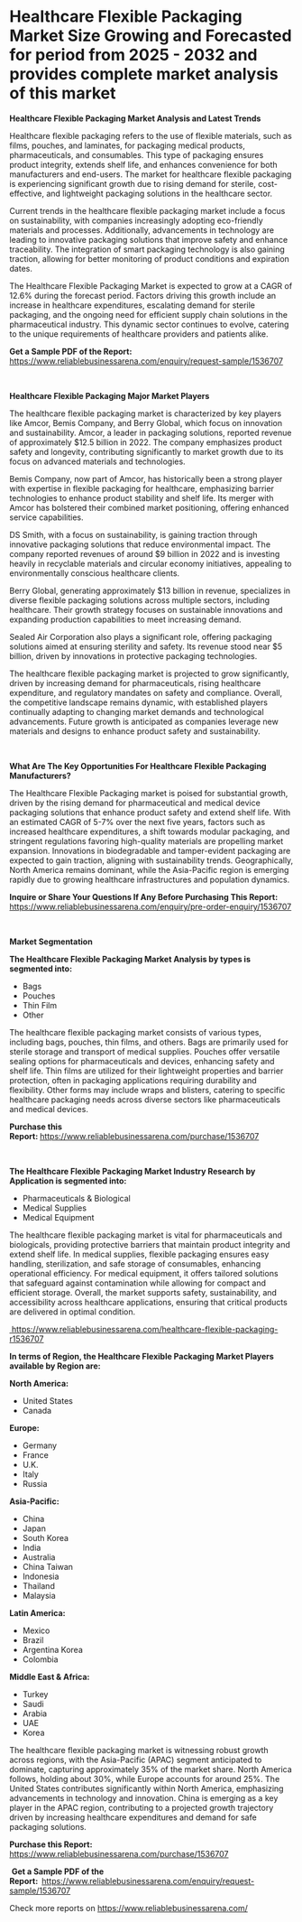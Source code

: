 <p><h1>Healthcare Flexible Packaging Market Size Growing and Forecasted for period from 2025 - 2032 and provides complete market analysis of this market</h1></p><p><strong>Healthcare Flexible Packaging Market Analysis and Latest Trends</strong></p>
<p><p>Healthcare flexible packaging refers to the use of flexible materials, such as films, pouches, and laminates, for packaging medical products, pharmaceuticals, and consumables. This type of packaging ensures product integrity, extends shelf life, and enhances convenience for both manufacturers and end-users. The market for healthcare flexible packaging is experiencing significant growth due to rising demand for sterile, cost-effective, and lightweight packaging solutions in the healthcare sector.</p><p>Current trends in the healthcare flexible packaging market include a focus on sustainability, with companies increasingly adopting eco-friendly materials and processes. Additionally, advancements in technology are leading to innovative packaging solutions that improve safety and enhance traceability. The integration of smart packaging technology is also gaining traction, allowing for better monitoring of product conditions and expiration dates.</p><p>The Healthcare Flexible Packaging Market is expected to grow at a CAGR of 12.6% during the forecast period. Factors driving this growth include an increase in healthcare expenditures, escalating demand for sterile packaging, and the ongoing need for efficient supply chain solutions in the pharmaceutical industry. This dynamic sector continues to evolve, catering to the unique requirements of healthcare providers and patients alike.</p></p>
<p><strong>Get a Sample PDF of the Report:&nbsp;</strong> <a href="https://www.reliablebusinessarena.com/enquiry/request-sample/1536707?utm_campaign=3531&utm_medium=2&utm_source=Github&utm_content=ia&utm_term=31032025&utm_id=healthcare-flexible-packaging">https://www.reliablebusinessarena.com/enquiry/request-sample/1536707</a></p>
<p>&nbsp;</p>
<p><strong>Healthcare Flexible Packaging Major Market Players</strong></p>
<p><p>The healthcare flexible packaging market is characterized by key players like Amcor, Bemis Company, and Berry Global, which focus on innovation and sustainability. Amcor, a leader in packaging solutions, reported revenue of approximately $12.5 billion in 2022. The company emphasizes product safety and longevity, contributing significantly to market growth due to its focus on advanced materials and technologies.</p><p>Bemis Company, now part of Amcor, has historically been a strong player with expertise in flexible packaging for healthcare, emphasizing barrier technologies to enhance product stability and shelf life. Its merger with Amcor has bolstered their combined market positioning, offering enhanced service capabilities.</p><p>DS Smith, with a focus on sustainability, is gaining traction through innovative packaging solutions that reduce environmental impact. The company reported revenues of around $9 billion in 2022 and is investing heavily in recyclable materials and circular economy initiatives, appealing to environmentally conscious healthcare clients.</p><p>Berry Global, generating approximately $13 billion in revenue, specializes in diverse flexible packaging solutions across multiple sectors, including healthcare. Their growth strategy focuses on sustainable innovations and expanding production capabilities to meet increasing demand.</p><p>Sealed Air Corporation also plays a significant role, offering packaging solutions aimed at ensuring sterility and safety. Its revenue stood near $5 billion, driven by innovations in protective packaging technologies.</p><p>The healthcare flexible packaging market is projected to grow significantly, driven by increasing demand for pharmaceuticals, rising healthcare expenditure, and regulatory mandates on safety and compliance. Overall, the competitive landscape remains dynamic, with established players continually adapting to changing market demands and technological advancements. Future growth is anticipated as companies leverage new materials and designs to enhance product safety and sustainability.</p></p>
<p>&nbsp;</p>
<p><strong>What Are The Key Opportunities For Healthcare Flexible Packaging Manufacturers?</strong></p>
<p><p>The Healthcare Flexible Packaging market is poised for substantial growth, driven by the rising demand for pharmaceutical and medical device packaging solutions that enhance product safety and extend shelf life. With an estimated CAGR of 5-7% over the next five years, factors such as increased healthcare expenditures, a shift towards modular packaging, and stringent regulations favoring high-quality materials are propelling market expansion. Innovations in biodegradable and tamper-evident packaging are expected to gain traction, aligning with sustainability trends. Geographically, North America remains dominant, while the Asia-Pacific region is emerging rapidly due to growing healthcare infrastructures and population dynamics.</p></p>
<p><strong>Inquire or Share Your Questions If Any Before Purchasing This Report:</strong> <a href="https://www.reliablebusinessarena.com/enquiry/pre-order-enquiry/1536707?utm_campaign=3531&utm_medium=2&utm_source=Github&utm_content=ia&utm_term=31032025&utm_id=healthcare-flexible-packaging">https://www.reliablebusinessarena.com/enquiry/pre-order-enquiry/1536707</a></p>
<p>&nbsp;</p>
<p><strong>Market Segmentation</strong></p>
<p><strong>The Healthcare Flexible Packaging Market Analysis by types is segmented into:</strong></p>
<p><ul><li>Bags</li><li>Pouches</li><li>Thin Film</li><li>Other</li></ul></p>
<p><p>The healthcare flexible packaging market consists of various types, including bags, pouches, thin films, and others. Bags are primarily used for sterile storage and transport of medical supplies. Pouches offer versatile sealing options for pharmaceuticals and devices, enhancing safety and shelf life. Thin films are utilized for their lightweight properties and barrier protection, often in packaging applications requiring durability and flexibility. Other forms may include wraps and blisters, catering to specific healthcare packaging needs across diverse sectors like pharmaceuticals and medical devices.</p></p>
<p><strong>Purchase this Report:&nbsp;</strong><a href="https://www.reliablebusinessarena.com/purchase/1536707?utm_campaign=3531&utm_medium=2&utm_source=Github&utm_content=ia&utm_term=31032025&utm_id=healthcare-flexible-packaging">https://www.reliablebusinessarena.com/purchase/1536707</a></p>
<p>&nbsp;</p>
<p><strong>The Healthcare Flexible Packaging Market Industry Research by Application is segmented into:</strong></p>
<p><ul><li>Pharmaceuticals & Biological</li><li>Medical Supplies</li><li>Medical Equipment</li></ul></p>
<p><p>The healthcare flexible packaging market is vital for pharmaceuticals and biologicals, providing protective barriers that maintain product integrity and extend shelf life. In medical supplies, flexible packaging ensures easy handling, sterilization, and safe storage of consumables, enhancing operational efficiency. For medical equipment, it offers tailored solutions that safeguard against contamination while allowing for compact and efficient storage. Overall, the market supports safety, sustainability, and accessibility across healthcare applications, ensuring that critical products are delivered in optimal condition.</p></p>
<p><a href="https://www.reliablebusinessarena.com/healthcare-flexible-packaging-r1536707?utm_campaign=3531&utm_medium=2&utm_source=Github&utm_content=ia&utm_term=31032025&utm_id=healthcare-flexible-packaging">&nbsp;https://www.reliablebusinessarena.com/healthcare-flexible-packaging-r1536707</a></p>
<p><strong>In terms of Region, the Healthcare Flexible Packaging Market Players available by Region are:</strong></p>
<p>
    <p> <strong> North America: </strong>
        <ul>
            <li>United States</li>
            <li>Canada</li>
        </ul>
        </p> 
    <p> <strong> Europe: </strong>
        <ul>
            <li>Germany</li>
            <li>France</li>
            <li>U.K.</li>
            <li>Italy</li>
            <li>Russia</li>
        </ul>
        </p> 
    <p> <strong> Asia-Pacific: </strong>
        <ul>
            <li>China</li>
            <li>Japan</li>
            <li>South Korea</li>
            <li>India</li>
            <li>Australia</li>
            <li>China Taiwan</li>
            <li>Indonesia</li>
            <li>Thailand</li>
            <li>Malaysia</li>
        </ul>
        </p> 
    <p> <strong> Latin America: </strong>
        <ul>
            <li>Mexico</li>
            <li>Brazil</li>
            <li>Argentina Korea</li>
            <li>Colombia</li>
        </ul>
        </p> 
    <p> <strong> Middle East & Africa: </strong>
        <ul>
            <li>Turkey</li>
            <li>Saudi</li>
            <li>Arabia</li>
            <li>UAE</li>
            <li>Korea</li>
        </ul>
    </p>
    </p>
<p><p>The healthcare flexible packaging market is witnessing robust growth across regions, with the Asia-Pacific (APAC) segment anticipated to dominate, capturing approximately 35% of the market share. North America follows, holding about 30%, while Europe accounts for around 25%. The United States contributes significantly within North America, emphasizing advancements in technology and innovation. China is emerging as a key player in the APAC region, contributing to a projected growth trajectory driven by increasing healthcare expenditures and demand for safe packaging solutions.</p></p>
<p><strong>Purchase this Report: </strong><a href="https://www.reliablebusinessarena.com/purchase/1536707?utm_campaign=3531&utm_medium=2&utm_source=Github&utm_content=ia&utm_term=31032025&utm_id=healthcare-flexible-packaging">https://www.reliablebusinessarena.com/purchase/1536707</a></p>
<p>&nbsp;<strong>Get a Sample PDF of the Report:&nbsp;&nbsp;</strong><a href="https://www.reliablebusinessarena.com/enquiry/request-sample/1536707?utm_campaign=3531&utm_medium=2&utm_source=Github&utm_content=ia&utm_term=31032025&utm_id=healthcare-flexible-packaging">https://www.reliablebusinessarena.com/enquiry/request-sample/1536707</a></p>
<p><strong></strong></p>
<p>Check more reports on <a href="https://www.reliablebusinessarena.com/?utm_campaign=3531&utm_medium=2&utm_source=Github&utm_content=ia&utm_term=31032025&utm_id=healthcare-flexible-packaging">https://www.reliablebusinessarena.com/</a></p>
